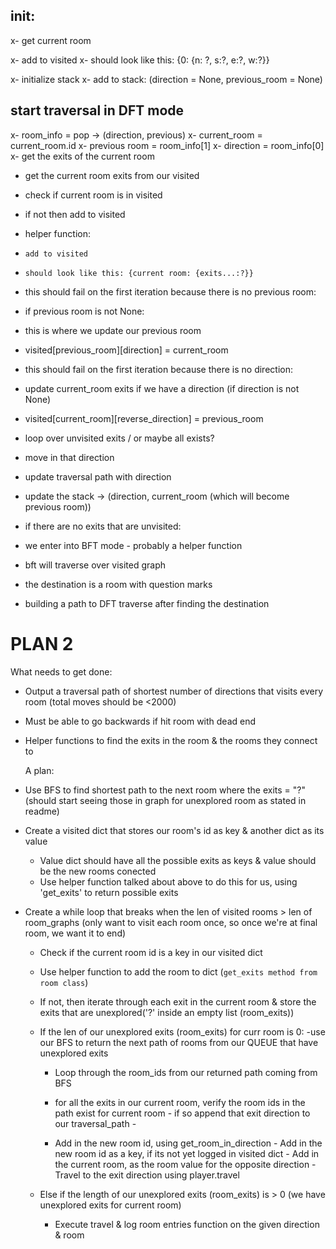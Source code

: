 ## init:

x- get current room

x- add to visited
x- should look like this: {0: {n: ?, s:?, e:?, w:?}}

x- initialize stack
x- add to stack: (direction = None, previous_room = None)

## start traversal in DFT mode

x- room_info = pop -> (direction, previous)
x- current_room = current_room.id
x- previous room = room_info[1]
x- direction = room_info[0]
x- get the exits of the current room

- get the current room exits from our visited

- check if current room is in visited
- if not then add to visited
- helper function:
-     add to visited
-     should look like this: {current room: {exits...:?}}

- this should fail on the first iteration because there is no previous room:
- if previous room is not None:
- this is where we update our previous room
- visited[previous_room][direction] = current_room

- this should fail on the first iteration because there is no direction:
- update current_room exits if we have a direction (if direction is not None)
- visited[current_room][reverse_direction] = previous_room

- loop over unvisited exits / or maybe all exists?
- move in that direction
- update traversal path with direction
- update the stack -> (direction, current_room (which will become previous room))

- if there are no exits that are unvisited:
- we enter into BFT mode - probably a helper function
- bft will traverse over visited graph
- the destination is a room with question marks
- building a path to DFT traverse after finding the destination

# PLAN 2

What needs to get done:

- Output a traversal path of shortest number of directions that visits every room (total moves should be <2000)
- Must be able to go backwards if hit room with dead end
- Helper functions to find the exits in the room & the rooms they connect to

  A plan:

- Use BFS to find shortest path to the next room where the exits = "?" (should start seeing those in graph for unexplored room as stated in readme)
- Create a visited dict that stores our room's id as key & another dict as its value
  - Value dict should have all the possible exits as keys & value should be the new rooms conected
  - Use helper function talked about above to do this for us, using 'get_exits' to return possible exits
- Create a while loop that breaks when the len of visited rooms > len of room_graphs (only want to visit each room once, so once we're at final room, we want it to end)

  - Check if the current room id is a key in our visited dict
  - Use helper function to add the room to dict (`get_exits method from room class`)
  - If not, then iterate through each exit in the current room & store the exits that are unexplored('?' inside an empty list (room_exits))

  - If the len of our unexplored exits (room_exits) for curr room is 0:
    -use our BFS to return the next path of rooms from our QUEUE that have unexplored exits

    - Loop through the room_ids from our returned path coming from BFS
    - for all the exits in our current room, verify the room ids in the path exist for current room - if so append that exit direction to our traversal_path -

    - Add in the new room id, using get_room_in_direction - Add in the new room id as a key, if its not yet logged in visited dict - Add in the current room, as the room value for the opposite direction - Travel to the exit direction using player.travel

  - Else if the length of our unexplored exits (room_exits) is > 0 (we have unexplored exits for current room)
    - Execute travel & log room entries function on the given direction & room
